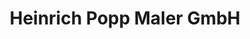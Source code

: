---
title: "Heinrich Popp Maler GmbH"
url: /windischeschenbach/heinrich-popp-maler-gmbh/
shop: Baumarkt
---